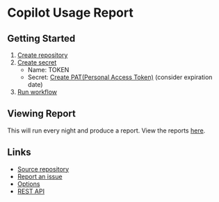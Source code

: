 # Copilot Usage Report


## Getting Started

1. [Create repository](https://github.com/new?template_name=copilot-usage-template&template_owner=austenstone&name=copilot-usage-report&description=Generates%20usage%20reports%20for%20GitHub%20Copilot)
2. [Create secret](../../settings/secrets/actions/new)
   - Name: TOKEN
   - Secret: [Create PAT(Personal Access Token)](https://github.com/settings/tokens/new?scopes=admin:org) (consider expiration date)
3. [Run workflow](../../actions/workflows/copilot-usage.yml)

## Viewing Report

This will run every night and produce a report. View the reports [here](../../actions/workflows/copilot-usage.yml).

## Links

* [Source repository](https://github.com/austenstone/copilot-usage)
* [Report an issue](https://github.com/austenstone/copilot-usage/issues/new?template=Blank+issue)
* [Options](https://github.com/austenstone/copilot-usage/blob/main/action.yml#L8-L52)
* [REST API](https://docs.github.com/en/rest/copilot/copilot-usage)
